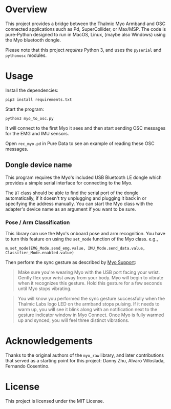 # Overview

This project provides a bridge between the Thalmic Myo Armband and OSC connected applications such as Pd, SuperCollider, or Max/MSP. The code is pure-Python designed to run in MacOS, Linux, (maybe also Windows) using the Myo bluetooth dongle.

Please note that this project *requires* Python 3, and uses the `pyserial` and `pythonosc` modules.

# Usage

Install the dependencies:

`pip3 install requirements.txt`

Start the program:

`python3 myo_to_osc.py`

It will connect to the first Myo it sees and then start sending OSC messages for the EMG and IMU sensors.

Open `rec_myo.pd` in Pure Data to see an example of reading these OSC messages.

## Dongle device name

This program requires the Myo's included USB Bluetooth LE dongle which provides a simple serial interface for connecting to the Myo.

The `BT` class should be able to find the serial port of the dongle automatically, if it doesn't try unplugging and plugging it back in or specifying the address manually. You can start the Myo class with the adapter's device name as an argument if you want to be sure.

### Pose / Arm Classification

This library can use the Myo's onboard pose and arm recognition. You have to turn this feature on using the `set_mode` function of the Myo class. e.g., 

    m.set_mode(EMG_Mode.send_emg.value, IMU_Mode.send_data.value, Classifier_Mode.enabled.value)

Then perform the sync gesture as described by [Myo Support](https://support.getmyo.com/hc/en-us/articles/200755509-How-to-perform-the-sync-gesture):

> Make sure you're wearing Myo with the USB port facing your wrist. Gently flex
> your wrist away from your body. Myo will begin to vibrate when it recognizes
> this gesture. Hold this gesture for a few seconds until Myo stops vibrating.

> You will know you performed the sync gesture successfully when the Thalmic
> Labs logo LED on the armband stops pulsing. If it needs to warm up, you will
> see it blink along with an notification next to the gesture indicator window
> in Myo Connect. Once Myo is fully warmed up and synced, you will feel three
> distinct vibrations.

# Acknowledgements

Thanks to the original authors of the `myo_raw` library, and later contributions that served as a starting point for this project: Danny Zhu, Alvaro Villoslada, Fernando Cosentino.

# License

This project is licensed under the MIT License.
